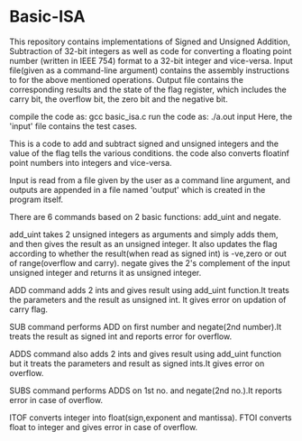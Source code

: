 # Basic-ISA
This repository contains implementations of Signed and Unsigned Addition, Subtraction of 32-bit integers as well as code for converting a floating point number (written in IEEE 754) format to a 32-bit integer and vice-versa.
Input file(given as a command-line argument) contains the assembly instructions to for the above mentioned operations.
Output file contains the corresponding results and the state of the flag register, which includes the carry bit, the overflow bit, the zero bit and the negative bit. 

compile the code as:
	gcc basic_isa.c 
run the code as:
	./a.out input
Here, the 'input' file contains the test cases.

This is a code to add and subtract signed and unsigned integers and the value of the flag tells the various conditions.
the code also converts floatinf point numbers into integers and vice-versa.

Input is read from a file given by the user as a command line argument, and outputs are appended in a file named 'output' which is created in the program itself.

There are 6 commands based on 2 basic functions: add_uint and negate.

add_uint takes 2 unsigned integers as arguments and simply adds them, and then gives the result as an unsigned integer.
It also updates the flag according to whether the result(when read as signed int) is -ve,zero or out of range(overflow and carry). 
negate gives the 2's complement of the input unsigned integer and returns it as unsigned integer.

ADD command adds 2 ints and gives result using add_uint function.It treats the parameters and the result as unsigned int. It gives error on updation of carry flag.

SUB command performs ADD on first number and negate(2nd number).It treats the result as signed int and reports error for overflow.

ADDS command also adds 2 ints and gives result using add_uint function but it treats the parameters and result as signed ints.It gives error on overflow.

SUBS command performs ADDS on 1st no. and negate(2nd no.).It reports error in case of overflow.

ITOF converts integer into float(sign,exponent and mantissa).
FTOI converts float to integer and gives error in case of overflow.  

